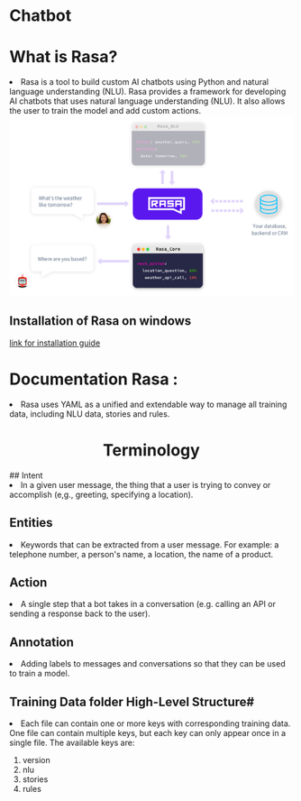 # Chatbot

# What is Rasa?
<li>Rasa is a tool to build custom AI chatbots using Python and natural language understanding (NLU). Rasa provides a framework for developing AI chatbots that uses natural language understanding (NLU). It also allows the user to train the model and add custom actions.</li>
<img src="images/rasaachitecture-660x419.png" src="chatbot_image">

## Installation of Rasa  on windows
<a href="https://rasa.com/docs/rasa/2.x/installation/">link for installation guide </a>

# Documentation Rasa :
<li>Rasa uses YAML as a unified and extendable way to manage all training data, including NLU data, stories and rules.</li>

<h1 style="text-align: center;">Terminology</h1>
## Intent
<li>In a given user message, the thing that a user is trying to convey or accomplish (e,g., greeting, specifying a location).</li>

## Entities
<li>
Keywords that can be extracted from a user message. For example: a telephone number, a person's name, a location, the name of a product.
</li>

## Action
<li>A single step that a bot takes in a conversation (e.g. calling an API or sending a response back to the user).</li>

## Annotation
<li>Adding labels to messages and conversations so that they can be used to train a model.</li>


## Training Data folder High-Level Structure#
<li>Each file can contain one or more keys with corresponding training data. One file can contain multiple keys, but each key can only appear once in a single file. The available keys are:</li>

<ol>
<li>version</li>
<li>nlu</li>
<li>stories</li>
<li>rules</li>
</ol>



